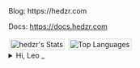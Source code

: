 
<!--
<a href="https://github-readme-stats.vercel.app/api?username=hedzr&count_private=true&line_height=32&role=owner,collaborator&show=reviews,discussions_answered&show_icons=true&theme=github_dark_dimmed"><img width="398" alt="Profile Stats" src="assets/stats.svg" style="border: 1px dotted #aaa; padding: 2px; margin: 2px"></a>
<a href="https://github-readme-stats.vercel.app/api/top-langs/?username=hedzr&layout=compact&role=owner,collaborator&langs_count=12&hide=nix,javascript,c%23,css,scss,html&exclude_repo=jikan,1blu-svelte-mail-setup,mail-setup-euromet,spawn,vaultage,dots,nxvim,vuexy-vuejs-admin-template,vuexy-nuxtjs-admin-template&theme=github_dark_dimmed"><img width="320" alt="Most Used Languages" src="assets/langs.svg" style="border: 1px dotted #aaa; padding: 2px; margin: 2px"></a>
-->

<!-- 
<div>
  
  ![Hedzr's GitHub stats](https://github-readme-stats.vercel.app/api?username=hedzr\&show_icons=true\&show=reviews,discussions_started,discussions_answered,prs_merged,prs_merged_percentage)

</div>
-->

<div>
  Blog: https://hedzr.com
  
  Docs: https://docs.hedzr.com
</div>

<div><!--
<picture>
  <source
    srcset="https://github-readme-stats.vercel.app/api?username=hedzr&hide=contribs&show_icons=true&border=none&theme=codeSTACKr"
    media="(prefers-color-scheme: dark), (prefers-color-scheme: no-preference)"
  />
  <source
    srcset="https://github-readme-stats.vercel.app/api?username=hedzr&hide=contribs&show_icons=true&border=none"
    media="(prefers-color-scheme: light)"
  />
  <img src="https://github-readme-stats.vercel.app/api?username=hedzr&hide=contribs&show_icons=true&border=none&theme=codeSTACKr" alt="hedzr's Stats" style="border: 1px dotted #aaa; padding: 2px; margin: 2px" />
  <img src="https://github-readme-stats.vercel.app/api/top-langs/?username=hedzr&exclude_repo=adminLTE-app,notes-vuepress,cmake-hello,tricentech- triot&layout=compact&theme=dracula&hide_border=true&langs_count=6" alt="Top Languages" style="border: 1px dotted #aaa; padding: 2px; margin: 2px" />
</picture>
  -->
    <img src="https://github-readme-stats.vercel.app/api?username=hedzr&hide=contribs&show_icons=true&border=none&theme=codeSTACKr" alt="hedzr's Stats" style="border: 1px dotted #aaa; padding: 2px; margin: 2px" />
  <img src="https://github-readme-stats.vercel.app/api/top-langs/?username=hedzr&role=owner,collaborator&hide=jupyter%20notebook,javascript,typescript,css,scss,html,meson,hcl,nix,cmake,shell,batchfile,objective-c,c%23,kotlin,ruby,dart,elixir,roff,makefile,jinja,java,python,dockerfile,assembly&exclude_repo=adminLTE-app,notes-vuepress,cmake-hello,tricentech-triot&layout=compact&theme=dracula&hide_border=true&langs_count=6&size_weight=0.5&count_weight=0.5" alt="Top Languages" style="border: 1px dotted #aaa; padding: 2px; margin: 2px" />

</div><div style="clear: both"></div>

<details>
<summary>Hi, Leo _</summary>

<div>
  
  - 👋 Hi, I’m @hedzr
  - 👀 I’m interested in constructing the world with PL
  - 🌱 I’m currently learning ..., I'd learned long time, and I'll last it
  - 💞️ I’m looking to collaborate on ...
  - 📫 How to reach me : [my blog](https://hedzr.com/), mail me or t me

</div>

<!-- [![](https://github-readme-stats.vercel.app/api?username=hedzr&show_icons=true&hide=issues,contribs&theme=dark&hide_border=true)](https://github.com/hedzr)
-->

<!--
   [![Top Langs](https://github-readme-stats.vercel.app/api/top-langs/?username=hedzr&exclude_repo=adminLTE-app,notes-vuepress,cmake-hello,tricentech- triot&layout=compact&theme=dracula&hide_border=true&langs_count=6)](https://github.com/hedzr)
-->

<!--
[![willianrod's wakatime stats](https://github-readme-stats.vercel.app/api/wakatime?username=hedzr&theme=radical)](https://github.com/hedzr)
-->

<!---
hedzr/hedzr is a ✨ special ✨ repository because its `README.md` (this file) appears on your GitHub profile.
You can click the Preview link to take a look at your changes.
--->

</detail>
